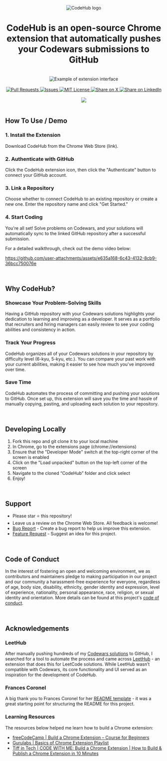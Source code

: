 <div align="center">
  <img src="https://github.com/user-attachments/assets/98efde8e-ed32-4711-be2e-48f10d89ba52" alt="CodeHub logo">
</div>
<h1 align="center">CodeHub is an open-source Chrome extension that automatically pushes your Codewars submissions to GitHub</h1>
<br/>
<div align="center">
  <img src="https://github.com/user-attachments/assets/bb6c71c9-96c6-4186-98dc-2e21c18c676a" alt="Example of extension interface"">
</div>
<br/> 
<div align="center">
  <a href="https://github.com/febinbellamy/CodeHub/pulls">
    <img src="https://img.shields.io/github/issues-pr/febinbellamy/CodeHub?label=Pull%20Requests&style=flat-square" alt="Pull Requests">
  </a>
  <a href="https://github.com/febinbellamy/CodeHub/issues">
    <img src="https://img.shields.io/github/issues/febinbellamy/CodeHub?label=Issues&style=flat-square" alt="Issues">
  </a>
  <a href="https://github.com/febinbellamy/CodeHub/blob/main/LICENSE">
    <img src="https://img.shields.io/github/license/febinbellamy/CodeHub?label=License&style=flat-square" alt="MIT License">
  </a>
  <a href="https://twitter.com/intent/tweet?text=Check%20out%20CodeHub%20on%20GitHub!%20https%3A%2F%2Fgithub.com%2Ffebinbellamy%2FCodeHub">
    <img src="https://img.shields.io/badge/Share%20on-X-1DA1F2?logo=x&style=flat-square" alt="Share on X">
  </a>
  <a href="https://www.linkedin.com/sharing/share-offsite/?url=https%3A%2F%2Fgithub.com%2Ffebinbellamy%2FCodeHub">
    <img src="https://img.shields.io/badge/Share%20on-LinkedIn-0A66C2?logo=linkedin&style=flat-square" alt="Share on LinkedIn">
  </a>
</div>
<br/> 
<div align="center">
  <img src="https://github.com/user-attachments/assets/6dd72b1d-88e7-4a50-b12d-874e0d5671db"/>
</div>

<br/>

## How To Use / Demo

### 1. Install the Extension
Download CodeHub from the Chrome Web Store (link).
### 2. Authenticate with GitHub
Click the CodeHub extension icon, then click the "Authenticate" button to connect your GitHub account.
### 3. Link a Repository
Choose whether to connect CodeHub to an existing repository or create a new one. Enter the repository name and click "Get Started."
### 4. Start Coding
You're all set! Solve problems on Codewars, and your solutions will automatically sync to the linked GitHub repository after a successful submission.

For a detailed walkthrough, check out the demo video below:

https://github.com/user-attachments/assets/e635a168-6c43-4132-8cb9-36bcc750076e

<br/>

## Why CodeHub?
### Showcase Your Problem-Solving Skills
Having a GitHub repository with your Codewars solutions highlights your dedication to learning and improving as a developer. It serves as a portfolio that recruiters and hiring managers can easily review to see your coding abilities and consistency in action.   

### Track Your Progress
CodeHub organizes all of your Codewars solutions in your repository by difficulty level (6-kyu, 5-kyu, etc.). You can compare your past work with your current abilities, making it easier to see how much you've improved over time.  

### Save Time
CodeHub automates the process of committing and pushing your solutions to GitHub. Once set up, this extension will save you the time and hassle of manually copying, pasting, and uploading each solution to your repository.

<br/>

## Developing Locally
1. Fork this repo and git clone it to your local machine
2. In Chrome, go to the extensions page (chrome://extensions)
3. Ensure that the "Developer Mode" switch at the top-right corner of the screen is enabled 
4. Click on the "Load unpacked" button on the top-left corner of the screen
5. Navigate to the cloned “CodeHub” folder and click select
6. Enjoy!

<br/>

## Support
- Please star ⭐️ this repository!
- Leave us a review on the Chrome Web Store. All feedback is welcome!
- [Bug Report](https://github.com/febinbellamy/CodeHub/issues/new?assignees=febinbellamy&labels=bug&projects=&template=bug_report.md&title=) - Create a bug report to help us improve this extension.
- [Feature Request](https://github.com/febinbellamy/CodeHub/issues/new?assignees=febinbellamy&labels=enhancement&projects=&template=feature_request.md&title=) - Suggest an idea for this project.

<br/>

## Code of Conduct
In the interest of fostering an open and welcoming environment, we as contributors and maintainers pledge to making participation in our project and our community a harassment-free experience for everyone, regardless of age, body size, disability, ethnicity, gender identity and expression, level of experience, nationality, personal appearance, race, religion, or sexual identity and orientation. More details can be found at this project's [code of conduct](https://github.com/febinbellamy/CodeHub/blob/main/.github/code_of_conduct.md).

<br/>

## Acknowledgements

### LeetHub
After manually pushing hundreds of my [Codewars solutions](https://github.com/febinbellamy/Codewars/commits) to GitHub, I searched for a tool to automate the process and came across [LeetHub](https://github.com/QasimWani/LeetHub) - an extension that does this for LeetCode solutions. While LeetHub wasn’t compatible with Codewars, its core functionality and UI served as an inspiration for the development of CodeHub.

### Frances Coronel
A big thank you to Frances Coronel for her [README template](https://gist.github.com/FrancesCoronel/1bfc2d4aecb01a834b46) - it was a great starting point for structuring the README for this project. 

### Learning Resources
The resources below helped me learn how to build a Chrome extension:
* [freeCodeCamp | Build a Chrome Extension – Course for Beginners](https://www.youtube.com/watch?v=0n809nd4Zu4&t=3512s&ab_channel=freeCodeCamp.org)
* [Gurulabs | Basics of Chrome Extension Playlist](https://www.youtube.com/playlist?list=PLBS1L3Ug2VVrTlexfI5i9OB0KpNfIjeeN)
* [Tiff in Tech | CODE WITH ME: Build a Chrome Extension | How to Build & Publish a Chrome Extension in 10 Minutes](https://www.youtube.com/watch?v=B8Ihv3xsWYs&t=9s&ab_channel=TiffInTech) 
